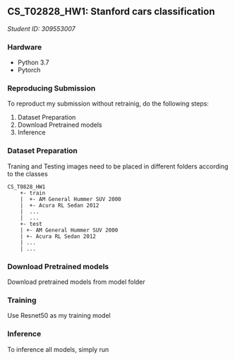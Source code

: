 ## CS_T02828_HW1: Stanford cars classification
*Student ID: 309553007*

### Hardware
* Python 3.7
* Pytorch

### Reproducing Submission
To reproduct my submission without retrainig, do the following steps:
1. Dataset Preparation
2. Download Pretrained models
3. Inference

### Dataset Preparation
Traning and Testing images need to be placed in different folders according to the classes
```
CS_T0828_HW1
    +- train
    |  +- AM General Hummer SUV 2000
    |  +- Acura RL Sedan 2012
    |  ...
    |  ...
    +- test
    | +- AM General Hummer SUV 2000
    | +- Acura RL Sedan 2012
    | ...
    | ...
```
### Download Pretrained models
Download pretrained models from model folder

### Training
Use Resnet50 as my training model

### Inference
To inference all models, simply run 
